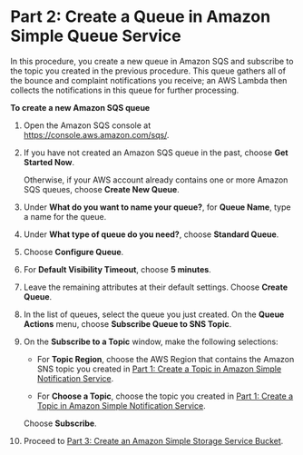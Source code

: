 # Part 2: Create a Queue in Amazon Simple Queue Service<a name="dashboardcreateSQSqueue"></a>

In this procedure, you create a new queue in Amazon SQS and subscribe to the topic you created in the previous procedure\. This queue gathers all of the bounce and complaint notifications you receive; an AWS Lambda then collects the notifications in this queue for further processing\.

**To create a new Amazon SQS queue**

1. Open the Amazon SQS console at [https://console\.aws\.amazon\.com/sqs/](https://console.aws.amazon.com/sqs/)\.

1. If you have not created an Amazon SQS queue in the past, choose **Get Started Now**\.

   Otherwise, if your AWS account already contains one or more Amazon SQS queues, choose **Create New Queue**\.

1. Under **What do you want to name your queue?**, for **Queue Name**, type a name for the queue\.

1. Under **What type of queue do you need?**, choose **Standard Queue**\.

1. Choose **Configure Queue**\.

1. For **Default Visibility Timeout**, choose **5 minutes**\.

1. Leave the remaining attributes at their default settings\. Choose **Create Queue**\.

1. In the list of queues, select the queue you just created\. On the **Queue Actions** menu, choose **Subscribe Queue to SNS Topic**\.

1. On the **Subscribe to a Topic** window, make the following selections:

   + For **Topic Region**, choose the AWS Region that contains the Amazon SNS topic you created in [Part 1: Create a Topic in Amazon Simple Notification Service](dashboardcreateSNStopic.md)\.

   + For **Choose a Topic**, choose the topic you created in [Part 1: Create a Topic in Amazon Simple Notification Service](dashboardcreateSNStopic.md)\.

   Choose **Subscribe**\.

1. Proceed to [Part 3: Create an Amazon Simple Storage Service Bucket](dashboardcreateS3bucket.md)\.